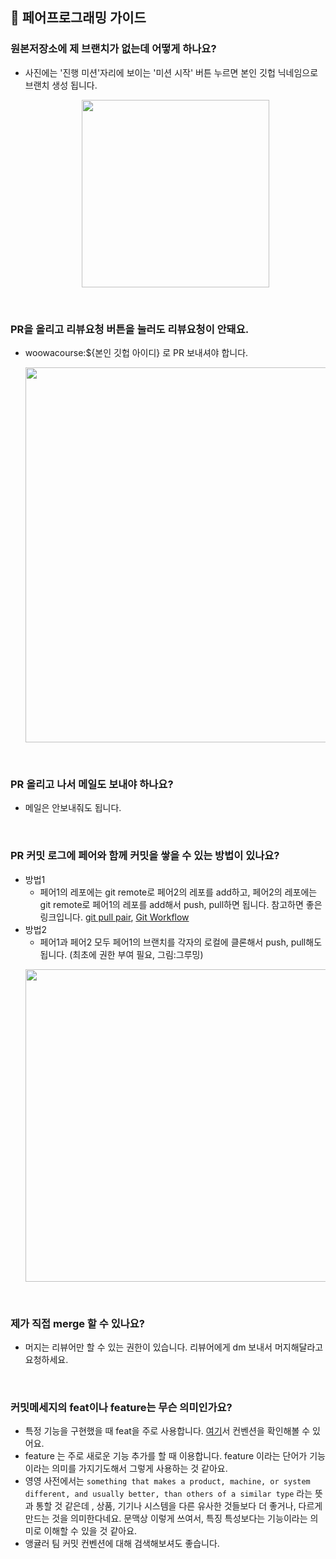 ## 📝 페어프로그래밍 가이드

### 원본저장소에 제 브랜치가 없는데 어떻게 하나요?
- 사진에는 '진행 미션'자리에 보이는 '미션 시작' 버튼 누르면 본인 깃헙 닉네임으로 브랜치 생성 됩니다.
  <p align="center"><img src="https://user-images.githubusercontent.com/60066472/108366995-52577680-723c-11eb-999c-9d9053cb72db.png" width="300"></p>

<br />

### PR을 올리고 리뷰요청 버튼을 눌러도 리뷰요청이 안돼요.
- woowacourse:${본인 깃헙 아이디} 로 PR 보내셔야 합니다.
  <p  align="center"><img src="https://user-images.githubusercontent.com/60066472/108366277-87af9480-723b-11eb-9800-18e6a7a9431e.png" width="600"></p>
  
<br />

### PR 올리고 나서 메일도 보내야 하나요?
- 메일은 안보내줘도 됩니다.
  
<br />

### PR 커밋 로그에 페어와 함께 커밋을 쌓을 수 있는 방법이 있나요?
- 방법1
  - 페어1의 레포에는 git remote로 페어2의 레포를 add하고, 페어2의 레포에는 git remote로 페어1의 레포를 add해서 push, pull하면 됩니다. 참고하면 좋은 링크입니다. [git pull pair](https://dalya-tech.tistory.com/1), [Git Workflow](https://paigekim29.medium.com/til-2020-11-30-3f78f73d1173)
- 방법2
  - 페어1과 페어2 모두 페어1의 브랜치를 각자의 로컬에 클론해서 push, pull해도 됩니다. (최초에 권한 부여 필요, 그림:그루밍)
  <p align="center"><img src="https://user-images.githubusercontent.com/60066472/108356369-65177e80-722f-11eb-821a-2330261aeb1d.png" width="500"></p>

<br />

### 제가 직접 merge 할 수 있나요?
- 머지는 리뷰어만 할 수 있는 권한이 있습니다. 리뷰어에게 dm 보내서 머지해달라고 요청하세요.
  
<br />

### 커밋메세지의 feat이나 feature는 무슨 의미인가요?
- 특정 기능을 구현했을 때 feat을 주로 사용합니다. [여기](https://medium.com/hashbox/git-commit-%EB%A9%94%EC%84%B8%EC%A7%80-%EA%B7%9C%EC%B9%99-conventional-commits-71710f7f53c)서 컨벤션을 확인해볼 수 있어요.
- feature 는 주로 새로운 기능 추가를 할 때 이용합니다. feature 이라는 단어가 기능이라는 의미를 가지기도해서 그렇게 사용하는 것 같아요. 
- 영영 사전에서는 `something that makes a product, machine, or system different, and usually better, than others of a similar type` 라는 뜻과 통할 것 같은데 , 상품, 기기나 시스템을 다른 유사한 것들보다 더 좋거나, 다르게 만드는 것을 의미한다네요. 문맥상 이렇게 쓰여서, 특징 특성보다는 기능이라는 의미로 이해할 수 있을 것 같아요.
- 앵귤러 팀 커밋 컨벤션에 대해 검색해보셔도 좋습니다.
